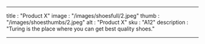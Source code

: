  
 ---

title : "Product X"
image : "/images/shoesfull/2.jpeg"
thumb : "/images/shoesthumbs/2.jpeg"
alt : "Product X"
sku : "A12"
description : "Turing is the place where you can get best quality shoes."


---
